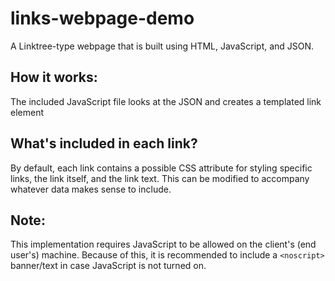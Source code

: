 # links-webpage-demo
A Linktree-type webpage that is built using HTML, JavaScript, and JSON.

## How it works:
The included JavaScript file looks at the JSON and creates a templated link element 

## What's included in each link?
By default, each link contains a possible CSS attribute for styling specific links, the link itself, and the link text. This can be modified to accompany whatever data makes sense to include.

## Note:
This implementation requires JavaScript to be allowed on the client's (end user's) machine. Because of this, it is recommended to include a `<noscript>` banner/text in case JavaScript is not turned on.
